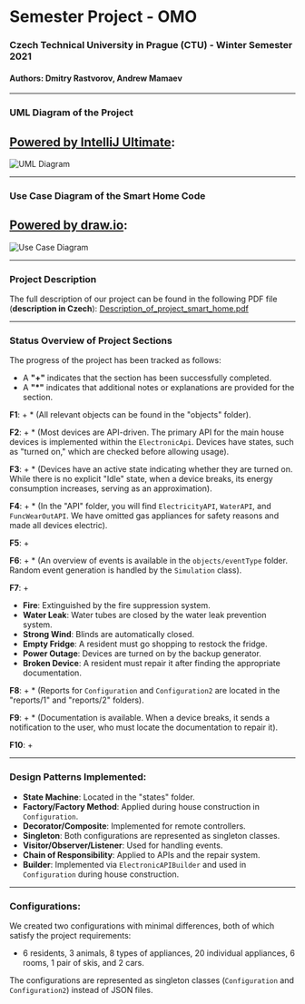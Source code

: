 # Semester Project - OMO

### Czech Technical University in Prague (CTU) - Winter Semester 2021

#### Authors: Dmitry Rastvorov, Andrew Mamaev

---

### UML Diagram of the Project
## [Powered by IntelliJ Ultimate](https://www.jetbrains.com/help/idea/class-diagram.html):
![UML Diagram](https://gitlab.fel.cvut.cz/rastvdmy/omo_smart_home/-/wikis/uploads/2f382775dead5ad83e7d6f42b53f4cc6/omo_intellij_uml.png)

---

### Use Case Diagram of the Smart Home Code
## [Powered by draw.io](https://app.diagrams.net):
![Use Case Diagram](https://gitlab.fel.cvut.cz/rastvdmy/omo_smart_home/-/wikis/uploads/3dc290c7ab15af62ee01adb747232cb4/Untitled_Diagram.drawio.png)

---

### Project Description

The full description of our project can be found in the following PDF file (**description in Czech**):
[Description_of_project_smart_home.pdf](https://gitlab.fel.cvut.cz/rastvdmy/omo_smart_home/-/wikis/uploads/d7908236074d105ca7f61f988187c8b1/Description_of_projekt_smart_home.pdf)

---

### Status Overview of Project Sections

The progress of the project has been tracked as follows:

- A **"+"** indicates that the section has been successfully completed.
- A **"*"** indicates that additional notes or explanations are provided for the section.

**F1**: + * (All relevant objects can be found in the "objects" folder).

**F2**: + * (Most devices are API-driven. The primary API for the main house devices is implemented within the `ElectronicApi`. Devices have states, such as "turned on," which are checked before allowing usage).

**F3**: + * (Devices have an active state indicating whether they are turned on. While there is no explicit "Idle" state, when a device breaks, its energy consumption increases, serving as an approximation).

**F4**: + * (In the "API" folder, you will find `ElectricityAPI`, `WaterAPI`, and `FuncWearOutAPI`. We have omitted gas appliances for safety reasons and made all devices electric).

**F5**: +

**F6**: + * (An overview of events is available in the `objects/eventType` folder. Random event generation is handled by the `Simulation` class).

**F7**: +

- **Fire**: Extinguished by the fire suppression system.
- **Water Leak**: Water tubes are closed by the water leak prevention system.
- **Strong Wind**: Blinds are automatically closed.
- **Empty Fridge**: A resident must go shopping to restock the fridge.
- **Power Outage**: Devices are turned on by the backup generator.
- **Broken Device**: A resident must repair it after finding the appropriate documentation.

**F8**: + * (Reports for `Configuration` and `Configuration2` are located in the "reports/1" and "reports/2" folders).

**F9**: + * (Documentation is available. When a device breaks, it sends a notification to the user, who must locate the documentation to repair it).

**F10**: +

---

### Design Patterns Implemented:

- **State Machine**: Located in the "states" folder.
- **Factory/Factory Method**: Applied during house construction in `Configuration`.
- **Decorator/Composite**: Implemented for remote controllers.
- **Singleton**: Both configurations are represented as singleton classes.
- **Visitor/Observer/Listener**: Used for handling events.
- **Chain of Responsibility**: Applied to APIs and the repair system.
- **Builder**: Implemented via `ElectronicAPIBuilder` and used in `Configuration` during house construction.

---

### Configurations:

We created two configurations with minimal differences, both of which satisfy the project requirements:
- 6 residents, 3 animals, 8 types of appliances, 20 individual appliances, 6 rooms, 1 pair of skis, and 2 cars.

The configurations are represented as singleton classes (`Configuration` and `Configuration2`) instead of JSON files.
